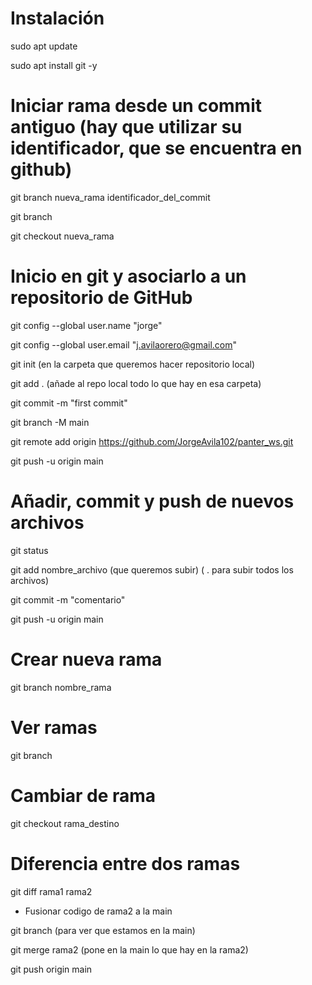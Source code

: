 # Instalación

sudo apt update

sudo apt install git -y

# Iniciar rama desde un commit antiguo (hay que utilizar su identificador, que se encuentra en github)

git branch nueva_rama identificador_del_commit

git branch

git checkout nueva_rama


# Inicio en git y asociarlo a un repositorio de GitHub

git config --global user.name "jorge"

git config --global user.email "j.avilaorero@gmail.com"

git init (en la carpeta que queremos hacer repositorio local)

git add . (añade al repo local todo lo que hay en esa carpeta)

git commit -m "first commit"

git branch -M main

git remote add origin https://github.com/JorgeAvila102/panter_ws.git

git push -u origin main


# Añadir, commit y push de nuevos archivos

git status

git add nombre_archivo (que queremos subir) ( . para subir todos los archivos)

git commit -m "comentario"

git push -u origin main


# Crear nueva rama

git branch nombre_rama

# Ver ramas

git branch

# Cambiar de rama

git checkout rama_destino

# Diferencia entre dos ramas

git diff rama1 rama2

- Fusionar codigo de rama2 a la main

git branch (para ver que estamos en la main)

git merge rama2 (pone en la main lo que hay en la rama2)

git push origin main















